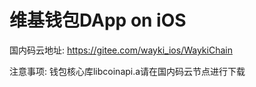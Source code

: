 # 维基钱包DApp on iOS

国内码云地址: https://gitee.com/wayki_ios/WaykiChain

注意事项:
  钱包核心库libcoinapi.a请在国内码云节点进行下载
